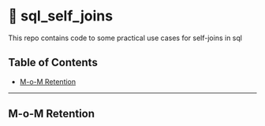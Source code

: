 # 💽 sql_self_joins

This repo contains code to some practical use cases for self-joins in sql 

## Table of Contents
- [M-o-M Retention]()



***

## M-o-M Retention

